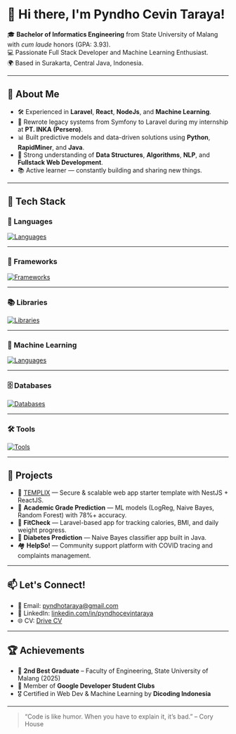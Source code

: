 # 👋 Hi there, I'm Pyndho Cevin Taraya!

🎓 **Bachelor of Informatics Engineering** from State University of Malang with *cum laude* honors (GPA: 3.93).  
💻 Passionate Full Stack Developer and Machine Learning Enthusiast.  
🌍 Based in Surakarta, Central Java, Indonesia.

---

## 💼 About Me

- 🛠️ Experienced in **Laravel**, **React**, **NodeJs**, and **Machine Learning**.
- 🔄 Rewrote legacy systems from Symfony to Laravel during my internship at **PT. INKA (Persero)**.
- 📊 Built predictive models and data-driven solutions using **Python**, **RapidMiner**, and **Java**.
- 🧠 Strong understanding of **Data Structures**, **Algorithms**, **NLP**, and **Fullstack Web Development**.
- 📚 Active learner — constantly building and sharing new things.

---

## 🚀 Tech Stack

### 🧠 Languages
[![Languages](https://skillicons.dev/icons?i=js,html,css,js,ts,php,py,java)](https://skillicons.dev)


---

### 🧱 Frameworks
[![Frameworks](https://skillicons.dev/icons?i=laravel,symfony,nest,nodejs,express)](https://skillicons.dev)


---

### 📚 Libraries
[![Libraries](https://skillicons.dev/icons?i=react,redux,jquery,jest,tailwindcss,prisma)](https://skillicons.dev)

---

### 🤖 Machine Learning
[![Languages](https://skillicons.dev/icons?i=tensorflow,pytorch)](https://skillicons.dev)

---

### 🗄️ Databases
[![Databases](https://skillicons.dev/icons?i=mysql,postgresql)](https://skillicons.dev)

---

### 🛠️ Tools
[![Tools](https://skillicons.dev/icons?i=git,postman,figma)](https://skillicons.dev)

---

## 🧩 Projects

- 🔧 [TEMPLIX](http://templix.dev) — Secure & scalable web app starter template with NestJS + ReactJS.  
- 🧠 **Academic Grade Prediction** — ML models (LogReg, Naive Bayes, Random Forest) with 78%+ accuracy.  
- 🍱 **FitCheck** — Laravel-based app for tracking calories, BMI, and daily weight progress.  
- 🧬 **Diabetes Prediction** — Naive Bayes classifier app built in Java.  
- 🏘️ **HelpSo!** — Community support platform with COVID tracing and complaints management.

---

## 📫 Let's Connect!

- 📧 Email: pyndhotaraya@gmail.com  
- 💼 LinkedIn: [linkedin.com/in/pyndhocevintaraya](https://linkedin.com/in/pyndhocevintaraya)  
- 🌐 CV: [Drive CV](https://docs.google.com/document/d/1i8lh6_chq_K4hBJYEjOrQpJQ7xJTo4vmoCijx2wl23k/edit?usp=sharing)

---

## 🏆 Achievements

- 🥈 **2nd Best Graduate** – Faculty of Engineering, State University of Malang (2025)  
- 🌱 Member of **Google Developer Student Clubs**  
- 🎖️ Certified in Web Dev & Machine Learning by **Dicoding Indonesia**

---

> “Code is like humor. When you have to explain it, it’s bad.” – Cory House



<!--
**PCTeam002/PCTeam002** is a ✨ _special_ ✨ repository because its `README.md` (this file) appears on your GitHub profile.

Here are some ideas to get you started:

- 🔭 I’m currently working on ...
- 🌱 I’m currently learning ...
- 👯 I’m looking to collaborate on ...
- 🤔 I’m looking for help with ...
- 💬 Ask me about ...
- 📫 How to reach me: ...
- 😄 Pronouns: ...
- ⚡ Fun fact: ...
-->
